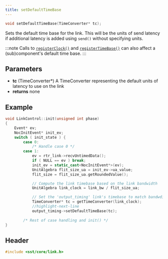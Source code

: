 ```yaml
---
title: setDefaultTimeBase
---
```


```cpp
void setDefaultTimeBase(TimeConverter* tc);
```

Sets the default time base for the link. This will be the units of send latency if additional latency is added using `send()` without specifying units. 

:::note
Calls to [`registerClock()`](../component/time/registerClock) and [`registerTimeBase()`](../component/time/registerTimeBase) can also affect a (sub)component's default time base.
:::

## Parameters
* **tc** (TimeConverter*) A TimeConverter representing the default units of latency to use on the link
* **returns** none


## Example
<!--- SOURCE_CODE: sst-elements/src/sst/elements/kingsley/linkControl.cc --->
```cpp title="Excerpt from sst-elements/src/sst/elements/kingsley/linkControl.cc"
void LinkControl::init(unsigned int phase)
{
    Event* ev;
    NocInitEvent* init_ev;
    switch ( init_state ) {
        case 0:
            /* Handle case 0 */
        case 1:
            ev = rtr_link->recvUntimedData();
            if ( NULL == ev ) break;
            init_ev = static_cast<NocInitEvent*>(ev);
            UnitAlgebra flit_size_ua = init_ev->ua_value;
            flit_size = flit_size_ua.getRoundedValue();

            // Compute the link timebase based on the link bandwidth
            UnitAlgebra link_clock = link_bw / flit_size_ua;

            // Set the 'output_timing' link's timebase to match bandwdith
            TimeConverter* tc = getTimeConverter(link_clock);
            //highlight-next-line
            output_timing->setDefaultTimeBase(tc);
        
        /* Rest of case handling and init() */
}
```

## Header
```cpp
#include <sst/core/link.h>
```
